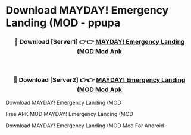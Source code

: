 # Download MAYDAY! Emergency Landing (MOD - ppupa



<div align="center">
<h3>🔴 Download [Server1] 👉👉 <a href="https://momento.my/?title=MAYDAY!_Emergency_Landing_(MOD">MAYDAY! Emergency Landing (MOD Mod Apk</a></h3><br>

<h3>🔴 Download [Server2] 👉👉 <a href="https://momento.my/?title=MAYDAY!_Emergency_Landing_(MOD">MAYDAY! Emergency Landing (MOD Mod Apk</a></h3>
</div>



Download MAYDAY! Emergency Landing (MOD 

Free APK MOD MAYDAY! Emergency Landing (MOD 

Download MAYDAY! Emergency Landing (MOD Mod For Android
